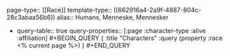 page-type:: [[Race]]
template-type:: ((662916a4-2a9f-4887-804c-28c3abaa56b6))
alias:: Humans, Menneske, Mennesker

- query-table:: true
  query-properties:: [:page :character-type :alive :affiliation]
  #+BEGIN_QUERY
  {
  :title "Characters"
  :query (property :race <% current page %>)
  }
  #+END_QUERY

